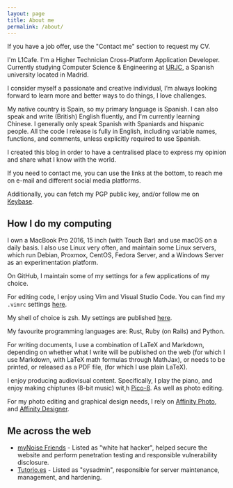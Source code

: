 ```yaml
---
layout: page
title: About me
permalink: /about/
---
```


If you have a job offer, use the "Contact me" section to request my CV.

I'm L1Cafe. I'm a Higher Technician Cross-Platform Application Developer.
Currently studying Computer Science & Engineering at
[URJC](http://www.urjc.es/), a Spanish university located in Madrid.

I consider myself a passionate and creative individual, I’m always looking forward to learn more and
better ways to do things, I love challenges.

My native country is Spain, so my primary language is Spanish. I can also speak
and write (British) English fluently, and I'm currently learning Chinese.
I generally only speak Spanish with Spaniards and hispanic people. All the code
I release is fully in English, including variable names, functions, and
comments, unless explicitly required to use Spanish.

I created this blog in order to have a centralised place to express my opinion
and share what I know with the world.

If you need to contact me, you can use the links at the bottom, to reach me on
e-mail and different social media platforms.

Additionally, you can fetch my PGP public key, and/or follow me on
[Keybase](https://keybase.io/l1cafe).

## How I do my computing

I own a MacBook Pro 2016, 15 inch (with Touch Bar) and use macOS on a daily
basis. I also use Linux very often, and maintain some Linux servers, which run
Debian, Proxmox, CentOS, Fedora Server, and a Windows Server as an
experimentation platform.

On GitHub, I maintain some of my settings for a few applications of my choice.

For editing code, I enjoy using Vim and Visual Studio Code. You can find my
`.vimrc` settings
[here](https://github.com/L1Cafe/My-Preferences/tree/master/vim).

My shell of choice is zsh. My settings are published
[here](https://github.com/L1Cafe/My-Preferences/tree/master/macOS).

My favourite programming languages are: Rust, Ruby (on Rails) and Python.

For writing documents, I use a combination of LaTeX and Markdown, depending on
whether what I write will be published on the web (for which I use Markdown,
with LaTeX math formulas through MathJax), or needs to be printed, or released
as a PDF file, (for which I use plain LaTeX).

I enjoy producing audiovisual content. Specifically, I play the piano, and enjoy
 making chiptunes (8-bit music) wit˛h
 [Pico-8](http://www.lexaloffle.com/pico-8.php). As well as photo editing.

For my photo editing and graphical design needs, I rely on
[Affinity Photo](https://affinity.serif.com/en-gb/photo/), and 
[Affinity Designer](https://affinity.serif.com/en-gb/designer/).

## Me across the web

- [myNoise Friends](https://mynoise.net/myNoiseFriends.ph) - Listed as "white hat hacker", helped secure the website and perform penetration testing and responsible vulnerability disclosure.
- [Tutorio.es](https://www.tutorio.es/) - Listed as "sysadmin", responsible for server maintenance, management, and hardening.
